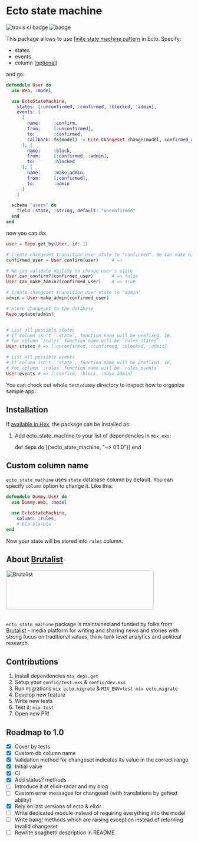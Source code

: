 # Ecto state machine

![travis ci badge](https://travis-ci.org/asiniy/ecto_state_machine.svg)
![badge](https://img.shields.io/hexpm/v/ecto_state_machine.svg)

This package allows to use [finite state machine pattern](https://en.wikipedia.org/wiki/Finite-state_machine) in Ecto. Specify:

* states
* events
* column ([optional](#custom-column-name))

and go:

``` elixir
defmodule User do
  use Web, :model

  use EctoStateMachine,
    states: [:unconfirmed, :confirmed, :blocked, :admin],
    events: [
      [
        name:     :confirm,
        from:     [:unconfirmed],
        to:       :confirmed,
        callback: fn(model) -> Ecto.Changeset.change(model, confirmed_at: Ecto.DateTime.utc) end # yeah you can bring your own code to these functions.
      ], [
        name:     :block,
        from:     [:confirmed, :admin],
        to:       :blocked
      ], [
        name:     :make_admin,
        from:     [:confirmed],
        to:       :admin
      ]
    ]

  schema "users" do
    field :state, :string, default: "unconfirmed"
  end
end
```

now you can do:

``` elixir
user = Repo.get_by(User, id: 1)

# Create changeset transition user state to "confirmed". We can make him admin!
confirmed_user = User.confirm(user)     # =>

# We can validate ability to change user's state
User.can_confirm?(confirmed_user)       # => false
User.can_make_admin?(confirmed_user)    # => true

# Create changeset transition user state to "admin"
admin = User.make_admin(confirmed_user)

# Store changeset to the database
Repo.update(admin)                      


# List all possible states
# If column isn't `:state`, function name will be prefixed. IE,
# for column `:rules` function name will be `rules_states`
User.states # => [:unconfirmed, :confirmed, :blocked, :admin]

# List all possible events
# If column isn't `:state`, function name will be prefixed. IE,
# for column `:rules` function name will be `rules_events`
User.events # => [:confirm, :block, :make_admin]
```

You can check out whole `test/dummy` directory to inspect how to organize sample app.

## Installation

If [available in Hex](https://hex.pm/docs/publish), the package can be installed as:

  1. Add ecto_state_machine to your list of dependencies in `mix.exs`:

        def deps do
          [{:ecto_state_machine, "~> 0.1.0"}]
        end

## Custom column name

`ecto_state_machine` uses `state` database column by default. You can specify
`column` option to change it. Like this:

``` elixir
defmodule Dummy.User do
  use Dummy.Web, :model

  use EctoStateMachine,
    column: :rules,
    # bla-bla-bla
end
```

Now your state will be stored into `rules` column.

## About [Brutalist](https://brutalist.press)

<a href="https://brutalist.press">
  <img src="https://github.com/asiniy/ecto_state_machine/blob/master/brutalist_logo.png"
  width="400"
  height="106"
  alt="Brutalist">
</a>
<br /><br />

`ecto_state_machine` package is maintained and funded by folks from [Brutalist](https://brutalist.press) - media platform for writing and sharing news and stories with strong focus on traditional values, think-tank level analytics and political research.

## Contributions

1. Install dependencies `mix deps.get`
1. Setup your `config/test.exs` & `config/dev.exs`
1. Run migrations `mix ecto.migrate` & `MIX_ENV=test mix ecto.migrate`
1. Develop new feature
1. Write new tests
1. Test it: `mix test`
1. Open new PR!

## Roadmap to 1.0

- [x] Cover by tests
- [x] Custom db column name
- [x] Validation method for changeset indicates its value in the correct range
- [x] Initial value
- [x] CI
- [x] Add status? methods
- [ ] Introduce it at elixir-radar and my blog
- [ ] Custom error messages for changeset (with translations by gettext ability)
- [x] Rely on last versions of ecto & elixir
- [ ] Write dedicated module instead of requiring everything into the model
- [ ] Write bang! methods which are raising exception instead of returning invalid changeset
- [ ] Rewrite spaghetti description in README
